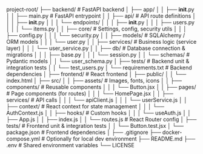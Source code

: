 project-root/
├── backend/                      # FastAPI backend
│   ├── app/
│   │   ├── __init__.py
│   │   ├── main.py               # FastAPI entrypoint
│   │   ├── api/                  # API route definitions
│   │   │   ├── __init__.py
│   │   │   └── endpoints/
│   │   │       ├── __init__.py
│   │   │       ├── users.py
│   │   │       └── items.py
│   │   ├── core/                 # Settings, config, security utils
│   │   │   ├── config.py
│   │   │   └── security.py
│   │   ├── models/               # SQLAlchemy / ORM models
│   │   │   └── user.py
│   │   ├── services/             # Business logic (service layer)
│   │   │   └── user_service.py
│   │   ├── db/                   # Database connection & migrations
│   │   │   ├── base.py
│   │   │   └── session.py
│   │   └── schemas/              # Pydantic models
│   │       └── user_schema.py
│   ├── tests/                    # Backend unit & integration tests
│   │   └── test_users.py
│   └── requirements.txt          # Backend dependencies
│
├── frontend/                     # React frontend
│   ├── public/
│   │   └── index.html
│   ├── src/
│   │   ├── assets/               # Images, fonts, icons
│   │   ├── components/           # Reusable components
│   │   │   └── Button.jsx
│   │   ├── pages/                # Page components (for routes)
│   │   │   └── HomePage.jsx
│   │   ├── services/             # API calls
│   │   │   └── apiClient.js
│   │   │   └── userService.js
│   │   ├── context/              # React context for state management
│   │   │   └── AuthContext.js
│   │   ├── hooks/                # Custom hooks
│   │   │   └── useAuth.js
│   │   ├── App.js
│   │   ├── index.js
│   │   └── routes.js             # React Router config
│   ├── tests/                    # Frontend unit & integration tests
│   │   └── Button.test.jsx
│   └── package.json              # Frontend dependencies
│
├── .gitignore
├── docker-compose.yml            # Optionally for local dev environment
├── README.md
├── .env                          # Shared environment variables
└── LICENSE
